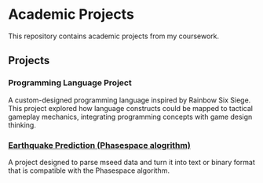 # Academic Projects

This repository contains academic projects from my coursework.

## Projects

### Programming Language Project
A custom-designed programming language inspired by Rainbow Six Siege. This project explored how language constructs could be mapped to tactical gameplay mechanics, integrating programming concepts with game design thinking.

###  [Earthquake Prediction (Phasespace alogrithm)](./Earthquake_prediction) 
A project designed to parse mseed data and turn it into text or binary format that is compatible with the Phasespace algorithm. 
